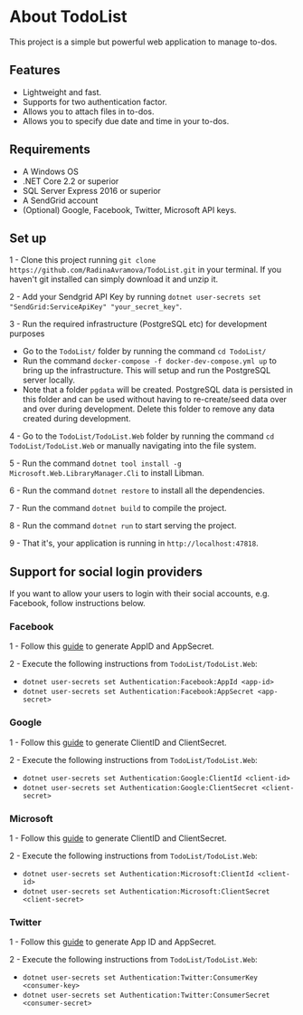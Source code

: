 # About TodoList

This project is a simple but powerful web application to manage to-dos.

## Features

- Lightweight and fast.
- Supports for two authentication factor.
- Allows you to attach files in to-dos.
- Allows you to specify due date and time in your to-dos.

## Requirements

- A Windows OS
- .NET Core 2.2 or superior
- SQL Server Express 2016 or superior
- A SendGrid account
- (Optional) Google, Facebook, Twitter, Microsoft API keys.

## Set up

1 - Clone this project running `git clone https://github.com/RadinaAvramova/TodoList.git` in your terminal. If you haven't git installed can simply download it and unzip it.

2 - Add your Sendgrid API Key by running `dotnet user-secrets set "SendGrid:ServiceApiKey" "your_secret_key"`.

3 - Run the required infrastructure (PostgreSQL etc) for development purposes
 *  Go to the `TodoList/` folder by running the command `cd TodoList/`
 *  Run the command `docker-compose -f docker-dev-compose.yml up` to bring up the infrastructure. This will setup and run the PostgreSQL server locally.
 *  Note that a folder `pgdata` will be created. PostgreSQL data is persisted in this folder and can be used without having to re-create/seed data over and over during development. Delete this folder to remove any data created during development. 

4 - Go to the `TodoList/TodoList.Web` folder by running the command `cd TodoList/TodoList.Web` or manually navigating into the file system.

5 - Run the command `dotnet tool install -g Microsoft.Web.LibraryManager.Cli` to install Libman.

6 - Run the command `dotnet restore` to install all the dependencies.

7 - Run the command `dotnet build` to compile the project.

8 - Run the command `dotnet run` to start serving the project.

9 - That it's, your application is running in `http://localhost:47818`.

## Support for social login providers

If you want to allow your users to login with their social accounts, e.g. Facebook, follow instructions below.

### Facebook
1 - Follow this [guide](https://docs.microsoft.com/en-us/aspnet/core/security/authentication/social/facebook-logins?view=aspnetcore-2.2#create-the-app-in-facebook) to generate AppID and AppSecret.

2 - Execute the following instructions from `TodoList/TodoList.Web`: 
- `dotnet user-secrets set Authentication:Facebook:AppId <app-id>`
- `dotnet user-secrets set Authentication:Facebook:AppSecret <app-secret>`

### Google
1 - Follow this [guide](https://docs.microsoft.com/en-us/aspnet/core/security/authentication/social/google-logins?view=aspnetcore-2.2#create-a-google-api-console-project-and-client-id) to generate ClientID and ClientSecret.

2 - Execute the following instructions from `TodoList/TodoList.Web`: 
- `dotnet user-secrets set Authentication:Google:ClientId <client-id>`
- `dotnet user-secrets set Authentication:Google:ClientSecret <client-secret>`

### Microsoft
1 - Follow this [guide](https://docs.microsoft.com/en-us/aspnet/core/security/authentication/social/microsoft-logins?view=aspnetcore-2.2#create-the-app-in-microsoft-developer-portal) to generate ClientID and ClientSecret.

2 - Execute the following instructions from `TodoList/TodoList.Web`: 
- `dotnet user-secrets set Authentication:Microsoft:ClientId <client-id>`
- `dotnet user-secrets set Authentication:Microsoft:ClientSecret <client-secret>`

### Twitter
1 - Follow this [guide](https://docs.microsoft.com/en-us/aspnet/core/security/authentication/social/twitter-logins?view=aspnetcore-2.2#create-the-app-in-twitter) to generate App ID and AppSecret.

2 - Execute the following instructions from `TodoList/TodoList.Web`: 
- `dotnet user-secrets set Authentication:Twitter:ConsumerKey <consumer-key>`
- `dotnet user-secrets set Authentication:Twitter:ConsumerSecret <consumer-secret>`
